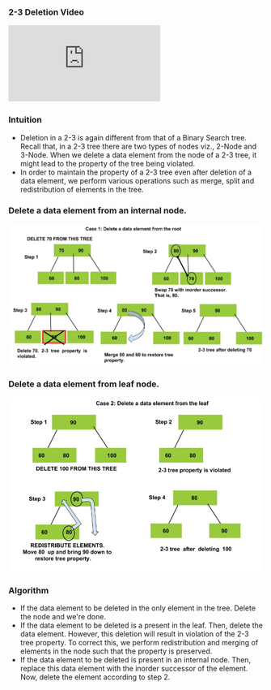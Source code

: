### 2-3 Deletion Video
<iframe src="https://www.youtube.com/embed/t_LJ1Gh1AAw" frameborder="0" allow="autoplay; encrypted-media" allowfullscreen></iframe>

### Intuition

   - Deletion in a 2-3 is again different from that of a Binary Search tree. Recall that, in a 2-3 tree there are two types of nodes viz., 2-Node and 3-Node. When we delete a data element from the node of a 2-3 tree, it might lead to the property of the tree being violated.
  -  In order to maintain the property of a 2-3 tree even after deletion of a data element, we perform various operations such as merge, split and redistribution of elements in the tree.

### Delete a data element from an internal node.
<img src="images/delete1.jpg"/>

### Delete a data element from leaf node.
<img src="images/delete2.jpg"/>

### Algorithm

  -  If the data element to be deleted in the only element in the tree. Delete the node and we're done.
  -  If the data element to be deleted is a present in the leaf. Then, delete the data element. However, this deletion will result in violation of the 2-3 tree property. To correct this, we perform redistribution and merging of elements in the node such that the property is preserved.
  -  If the data element to be deleted is present in an internal node. Then, replace this data element with the inorder successor of the element. Now, delete the element according to step 2.


